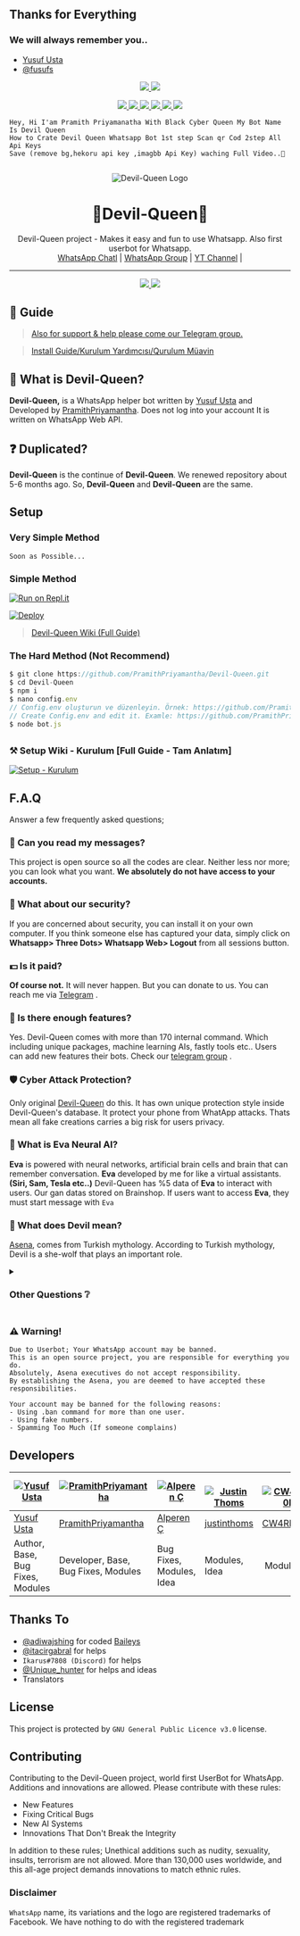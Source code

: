## Thanks for Everything 
### We will always remember you..

- [Yusuf Usta](https://github.com/yusufusta)
- [@fusufs](https://t.me/fusufs)

<p align="center">
  <a href="https://github.com/PramithPriyamantha/Devil-Queen/fork">
    <img src="https://img.shields.io/github/forks/PramithPriyamantha/Devil-Queen?label=Fork&style=social">
    
  </a>
  <a href="https://github.com/PramithPriyamantha/Devil-Queen/stargazers">
    <img src="https://img.shields.io/github/stars/PramithPriyamantha/Devil-Queen?style=social">
  </a>
</p>

<p align="center">
  <a href="httsp://github.com/PramithPriyamantha/Devil-Queen">
    <img src="https://img.shields.io/github/repo-size/PramithPriyamantha/Devil-Queen?color=purple&label=Repo%20Size&style=plastic">

  </a>
  <a href="httsp://github.com/PramithPriyamantha/Devil-Queen">
    <img src="https://img.shields.io/codefactor/grade/github/PramithPriyamantha/Devil-Queen?color=purple&label=Code%20Quality&style=plastic">

  </a>
  <a href="https://github.com/PramithPriyamantha/Devil-Queen/blob/master/LICENSE">
    <img src="https://img.shields.io/github/license/PramithPriyamantha/Devil-Queen?color=purple&label=Lisance&style=plastic">

  </a>
  <a href="https://github.com/PramithPriyamantha/Devil-Queen">
    <img src="https://img.shields.io/github/languages/top/PramithPriyamantha/Devil-Queen?color=purple&label=Javascript&style=plastic">

  </a>
  <a href="https://github.com/PramithPriyamantha">
    <img src="https://img.shields.io/static/v1?label=Author&message=Thiccy&color=purple&style=plastic">

  </a>
  <a href="https://t.me/AsenaSupport">
    <img src="https://img.shields.io/badge/Telegram-Asena%20Support-purple&style=plastic">

  </a>
</p>

```
Hey, Hi I'am Pramith Priyamanatha With Black Cyber Queen My Bot Name Is Devil Queen 
How to Crate Devil Queen Whatsapp Bot 1st step Scan qr Cod 2step All Api Keys
Save (remove bg,hekoru api key ,imagbb Api Key) waching Full Video..🙏


```

<div align="center">

  ![Devil-Queen Logo](InShot_20220214_172614462.jpg)

<!---
.mp4 version available on local file
-->

  <h1>🍃Devil-Queen🍁</h1>
</div>
<p align="center">
    Devil-Queen project - Makes it easy and fun to use Whatsapp. Also first userbot for Whatsapp.
    <br>
        <a href="https://wa.me+94771348017">WhatsApp Chatl</a> |
        <a href="https://chat.whatsapp.com/DJWTYgp1Xkh2YyTiow6fjx">WhatsApp Group</a> |      
        <a href="https://youtube.com/channel/UCwG3SruiA6EHIx4Rgt3CIRg">YT Channel</a> |
    <br>
</p>

----
<p align="center">
  <a href="httsp://github.com/PramithPriyamantha/Devil-Queen">
    <img src="https://img.shields.io/docker/pulls/fusuf/Devil-Queen?style=flat-square&label=Docker+Pulls+(Active+User+Count)">
  </a>
  <a href="httsp://github.com/PramithPriyamantha/Devil-Queen">
    <img src="https://img.shields.io/docker/image-size/fusuf/Devil-Queen?style=flat-square&label=Docker+Image+Size+(Latest+by+Date)">
  </a>
</p>

## 📢 Guide
> [Also for support & help please come our Telegram group.](https://t.me/AsenaSupport)

> [Install Guide/Kurulum Yardımcısı/Qurulum Müavin](https://github.com/PramithPriyamantha/Devil-Queen/wiki)

## 🔎 What is Devil-Queen?
**Devil-Queen,** is a WhatsApp helper bot written by [Yusuf Usta](https://github.com/Quiec) and Developed by [PramithPriyamantha](https://github.com/PramithPriyamantha). Does not log into your account It is written on WhatsApp Web API.

## ❓ Duplicated?
**Devil-Queen** is the continue of **Devil-Queen**. We renewed repository about 5-6 months ago. So, **Devil-Queen** and **Devil-Queen** are the same.

## Setup
### Very Simple Method
`Soon as Possible...`

### Simple Method 

[![Run on Repl.it](https://repl.it/badge/github/PramithPriyamantha/Devil-Queen)](https://repl.it/@PramithPriyamantha/Devil-Queen-QR)

[![Deploy](https://www.herokucdn.com/deploy/button.svg)](https://heroku.com/deploy?template=https://github.com/PramithPriyamantha/Devil-Queen)

> [Devil-Queen Wiki (Full Guide)](https://github.com/PramithPriyamantha/Devil-Queen/wiki) 

### The Hard Method (Not Recommend)
```js
$ git clone https://github.com/PramithPriyamantha/Devil-Queen.git
$ cd Devil-Queen
$ npm i
$ nano config.env
// Config.env oluşturun ve düzenleyin. Örnek: https://github.com/PramithPriyamantha/Devil-Queen/wiki/config.env-Example
// Create Config.env and edit it. Examle: https://github.com/PramithPriyamantha/Devil-Queen/wiki/config.env-Example
$ node bot.js
```

##

### ⚒️ Setup Wiki - Kurulum [Full Guide - Tam Anlatım]
[![Setup - Kurulum](https://img.icons8.com/clouds/190/000000/settings.png)](https://github.com/PramithPriyamantha/Devil-Queen/wiki)

##

## F.A.Q
Answer a few frequently asked questions;
### 💬 Can you read my messages?
This project is open source so all the codes are clear. Neither less nor more; you can look what you want. **We absolutely do not have access to your accounts.**

### 🔐 What about our security?
If you are concerned about security, you can install it on your own computer. If you think someone else has captured your data, simply click on **Whatsapp> Three Dots> Whatsapp Web> Logout** from all sessions button.

### 💵 Is it paid?
**Of course not.** It will never happen. But you can donate to us. You can reach me via [Telegram](https://t.me/fusuf) .

### 🌟 Is there enough features?
Yes. Devil-Queen comes with more than 170 internal command. Which including unique packages, machine learning AIs, fastly tools etc.. Users can add new features their bots. Check our [telegram group](https://t.me/AsenaSupport) .

### 🛡️ Cyber Attack Protection?
Only original [Devil-Queen](https://github.com/PramithPriyamantha/Devil-Queen) do this. It has own unique protection style inside Devil-Queen's database. It protect your phone from WhatApp attacks. Thats mean all fake creations carries a big risk for users privacy.

### 🧠 What is Eva Neural AI?
**Eva** is powered with neural networks, artificial brain cells and brain that can remember conversation. **Eva** developed by me for like a virtual assistants. __(Siri, Sam, Tesla etc..)__ 
Devil-Queen has %5 data of **Eva** to interact with users. Our gan datas stored on Brainshop. If users want to access **Eva**, they must start message with `Eva`

### 🐺 What does Devil mean?
[Asena](https://tr.wikipedia.org/wiki/Asena), comes from Turkish mythology. According to Turkish mythology, Devil is a she-wolf that plays an important role.

<details>
  <summary><h3>Other Questions ❔</h3></summary>

### Data Traffic
Devil-Queen encrypts all datas while sending messages, receiving messages, updates etc. There is no possible memory leaks.

### Changing Branchs on Local Installation
Devil-Queen uses always **master** branch. If users cloned other branches, they can't able to install it.

### How Interp Command Works? 
**.interp** command useful for interpolating low frame rate videos. This system, which is the first in the world, is also seen in Devil-Queen, the world's first UserBot. Basically it superimposes the previous frame and produces new frames to replace blank datas. By doing a simple calculation, If we use **.interp 60** to a 300 frame 10 second video, the output will be about 4000-6000 frame.

### My Bot is Very Slowly, What should I do?
Firstly, you can check your ethernet connection. Your ping, packet loss and bandwidth. Devil-Queen uses phone's ethernet connection (Wi-Fi, Li-Fi, Mobile). So This is not about the Devil-Queen, it's about the device or the internet used.

### Where Can I Find the Number of Users? 
You can look at the values ​​written under our logo above. This value shows the current number of users.

### Should I Trust Other Bots Like Devil-Queen?
This choice is yours, There are a lot of fake bots using our codes. Can be dangerous as they are not official. Moreover, since there is no cyber attack protection in fake bots, the device can be easily accessed whenever any vulnerability is found.

### Why Are Updates Coming Late?
Because I'm the only developer. I need to test every step. I need to check each branch and import it into unique npm package. And I have a social life too :)

### When Will Support Be Cut Off?
When the Devil-Queen learns to solve all its problems by itself. My first goal is to provide this stuff.

</details>

##

### ⚠️ Warning! 
```
Due to Userbot; Your WhatsApp account may be banned.
This is an open source project, you are responsible for everything you do. 
Absolutely, Asena executives do not accept responsibility.
By establishing the Asena, you are deemed to have accepted these responsibilities.

Your account may be banned for the following reasons:
- Using .ban command for more than one user.
- Using fake numbers.
- Spamming Too Much (If someone complains)
```

## Developers

[![Yusuf Usta](https://github.com/pramith.jpg?size=100)](https://www.fusuf.codes) | [![PramithPriyamantha](https://github.com/Prageeth.jpg?size=100)](https://github.com/PramithPriyamantha) | [![Alperen Ç](https://github.com/Praveen.jpg?size=100)](https://github.com/xacnio) | [![Justin Thoms](https://github.com/praneeth.jpg?size=80)](https://github.com/justinthoms) | [![CW4RR10R](https://github.com/CW4RR10R.png?size=80)](https://github.com/CW4RR10R)
----|----|----|----|----
[Yusuf Usta](https://t.me/fusufs) | [PramithPriyamantha](https://github.com/PramithPriyamantha) | [Alperen Ç](https://t.me/xacnio) | [justinthoms](https://t.me/Mr_justinthomas) | [CW4RR10R](https://github.com/CW4RR10R)
Author, Base, Bug Fixes, Modules | Developer, Base, Bug Fixes, Modules | Bug Fixes, Modules, Idea | Modules, Idea | Modules

## Thanks To
- [@adiwajshing](https://github.com/adiwajshing) for coded [Baileys](https://github.com/adiwajshing/Baileys) 
- [@itacirgabral](https://github.com/itacirgabral) for helps
- `Ikarus#7808 (Discord)` for helps
- [@Unique_hunter](https://t.me/Unique_hunter) for helps and ideas
- Translators

## License
This project is protected by `GNU General Public Licence v3.0` license.

## Contributing
Contributing to the Devil-Queen project, world first UserBot for WhatsApp. 
Additions and innovations are allowed. Please contribute with these rules:
- New Features 
- Fixing Critical Bugs
- New AI Systems
- Innovations That Don't Break the Integrity

In addition to these rules; Unethical additions such as nudity, sexuality, insults, terrorism are not allowed.
More than 130,000 uses worldwide, and this all-age project demands innovations to match ethnic rules.

### Disclaimer
`WhatsApp` name, its variations and the logo are registered trademarks of Facebook. We have nothing to do with the registered trademark
